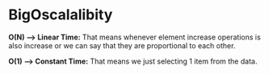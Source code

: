 # BigOscalalibity

**O(N) --> Linear Time:** That means whenever element increase operations is also increase or we can say that they are proportional to each other.

**O(1) --> Constant Time:** That means we just selecting 1 item from the data.
